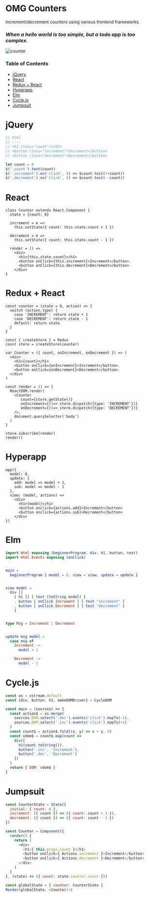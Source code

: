 # OMG Counters
Increment/decrement counters using various frontend frameworks.

### _When a hello world is too simple, but a todo app is too complex._

![counter](https://cloud.githubusercontent.com/assets/943555/23040607/f434064e-f45f-11e6-8ca4-a4858dd62b28.gif)

### Table of Contents

<!-- START doctoc generated TOC please keep comment here to allow auto update -->
<!-- DON'T EDIT THIS SECTION, INSTEAD RE-RUN doctoc TO UPDATE -->

- [jQuery](#jquery)
- [React](#react)
- [Redux + React](#redux--react)
- [Hyperapp](#hyperapp)
- [Elm](#elm)
- [Cycle.js](#cyclejs)
- [Jumpsuit](#jumpsuit)

<!-- END doctoc generated TOC please keep comment here to allow auto update -->


# jQuery

```js
// html
// ----
// <h1 class="count"></h1>
// <button class="increment">Increment</button>
// <button class="decrement">Decrement</button>

let count = 0
$('.count').text(count)
$('.increment').on('click', () => $count.text(++count))
$('.decrement').on('click', () => $count.text(--count))
```

# React

```JS
class Counter extends React.Component {
  state = {count: 0}

  increment = e =>
    this.setState({ count: this.state.count + 1 })

  decrement = e =>
    this.setState({ count: this.state.count - 1 })

  render = () =>  
    <div>
      <h1>{this.state.count}</h1>
      <button onClick={this.increment}>Increment</button>
      <button onClick={this.decrement}>Decrement</button>
    </div>
}
```

# Redux + React

```JS
const counter = (state = 0, action) => {
  switch (action.type) {
    case 'INCREMENT': return state + 1
    case 'DECREMENT': return state - 1
    default: return state
  }
}

const { createStore } = Redux
const store = createStore(counter)

var Counter = ({ count, onIncrement, onDecrement }) => (
  <div>
    <h1>{count}</h1>
    <button onClick={onIncrement}>Increment</button>
    <button onClick={onDecrement}>Decrement</button>
  </div>  
)

const render = () => {
  ReactDOM.render(
    <Counter
       count={store.getState()}
       onIncrement={()=> store.dispatch({type: 'INCREMENT'})}
       onDecrement={()=> store.dispatch({type: 'DECREMENT'})}
    />,
    document.querySelector('body')
  )
}

store.subscribe(render)
render()
```

# Hyperapp

```JS
app({
  model: 0,
  update: {
    add: model => model + 1,
    sub: model => model - 1
  },
  view: (model, actions) =>
    <div>
      <h1>{model}</h1>
      <button onclick={actions.add}>Increment</button>
      <button onclick={actions.sub}>Decrement</button>
    </div>
})
```

# Elm

```elm
import Html exposing (beginnerProgram, div, h1, button, text)
import Html.Events exposing (onClick)


main =
  beginnerProgram { model = 0, view = view, update = update }


view model =
  div []
    [ h1 [] [ text (toString model) ]
    , button [ onClick Increment ] [ text "increment" ]
    , button [ onClick Decrement ] [ text "decrement" ]
    ]


type Msg = Increment | Decrement


update msg model =
  case msg of
    Increment ->
      model + 1

    Decrement ->
      model - 1
```

# Cycle.js

```js
const xs = xstream.default
const {div, button, h1, makeDOMDriver} = CycleDOM

const main = (sources) => {
  const action$ = xs.merge(
    sources.DOM.select('.dec').events('click').mapTo(-1),
    sources.DOM.select('.inc').events('click').mapTo(+1)
  )
  const count$ = action$.fold((x, y) => x + y, 0)
  const vdom$ = count$.map(count =>
    div([
      h1(count.toString()),
      button('.inc', 'Increment'),
      button('.dec', 'Decrement')
    ])
  )
  return { DOM: vdom$ }
}
```

# Jumpsuit

```js
const CounterState = State({
  initial: { count: 0 },
  increment: ({ count }) => ({ count: count + 1 }),
  decrement: ({ count }) => ({ count: count - 1 })
})

const Counter = Component({
  render() {
    return (
      <div>
        <h1>{ this.props.count }</h1>
        <button onClick={ Actions.increment }>Increment</button>
        <button onClick={ Actions.decrement }>Decrement</button>
      </div>
    )
  }
}, (state) => ({ count: state.counter.count }))

const globalState = { counter: CounterState }
Render(globalState, <Counter/>)
```
